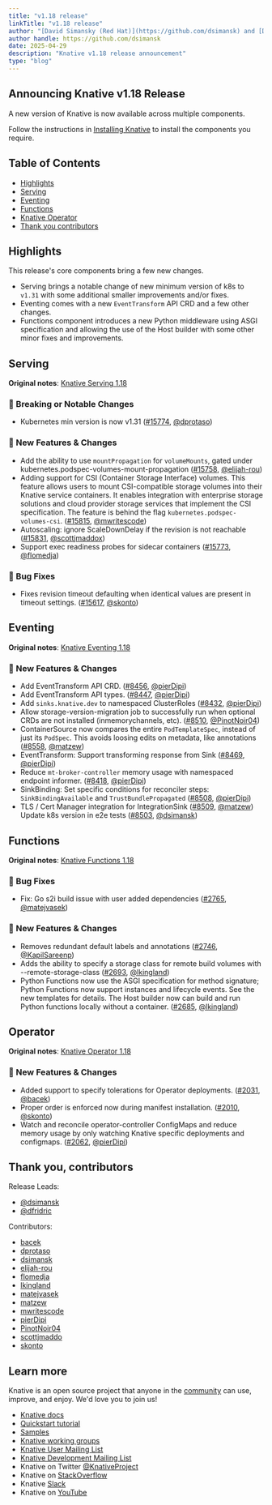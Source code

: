 ```yaml
---
title: "v1.18 release"
linkTitle: "v1.18 release"
author: "[David Simansky (Red Hat)](https://github.com/dsimansk) and [David Fridrich (Red Hat)](https://github.com/gauron99)"
author handle: https://github.com/dsimansk
date: 2025-04-29
description: "Knative v1.18 release announcement"
type: "blog"
---
```


## Announcing Knative v1.18 Release

A new version of Knative is now available across multiple components.

Follow the instructions in
[Installing Knative](https://knative.dev/docs/install/) to install the components you require.
## Table of Contents
- [Highlights](#highlights)
- [Serving](#serving)
- [Eventing](#eventing)
- [Functions](#functions)
- [Knative Operator](#operator)
- [Thank you contributors](#thank-you-contributors)

## Highlights

This release's core components bring a few new changes.

- Serving brings a notable change of new minimum version of k8s to
`v1.31` with some additional smaller improvements and/or fixes.
- Eventing comes with a new `EventTransform` API CRD and a few other changes.
- Functions component introduces a new Python middleware using ASGI
specification and allowing the use of the Host builder with some other minor
fixes and improvements.

## Serving

**Original notes**: [Knative Serving 1.18](https://github.com/knative/serving/releases/tag/knative-v1.18.0)

### 🚨 Breaking or Notable Changes

- Kubernetes min version is now v1.31 ([#15774](https://github.com/knative/serving/pull/15774), [@dprotaso](https://github.com/dprotaso))

### 💫 New Features & Changes

- Add the ability to use `mountPropagation` for `volumeMounts`, gated under kubernetes.podspec-volumes-mount-propagation ([#15758](https://github.com/knative/serving/pull/15758), [@elijah-rou](https://github.com/elijah-rou))
- Adding support for CSI (Container Storage Interface) volumes. This feature allows users to mount CSI-compatible storage volumes into their Knative service containers. It enables integration with enterprise storage solutions and cloud provider storage services that implement the CSI specification. The feature is behind the flag `kubernetes.podspec-volumes-csi`. ([#15815](https://github.com/knative/serving/pull/15815), [@mwritescode](https://github.com/mwritescode))
- Autoscaling: ignore ScaleDownDelay if the revision is not reachable ([#15831](https://github.com/knative/serving/pull/15831), [@scottjmaddox](https://github.com/scottjmaddox))
- Support exec readiness probes for sidecar containers ([#15773](https://github.com/knative/serving/pull/15773), [@flomedja](https://github.com/flomedja))

### 🐞 Bug Fixes

- Fixes revision timeout defaulting when identical values are present in timeout settings. ([#15617](https://github.com/knative/serving/pull/15617), [@skonto](https://github.com/skonto))

## Eventing

**Original notes**: [Knative Eventing 1.18](https://github.com/knative/eventing/releases/tag/knative-v1.18.0)

### 💫 New Features & Changes

- Add EventTransform API CRD. ([#8456](https://github.com/knative/eventing/pull/8456), [@pierDipi](https://github.com/pierDipi))
- Add EventTransform API types. ([#8447](https://github.com/knative/eventing/pull/8447), [@pierDipi](https://github.com/pierDipi))
- Add `sinks.knative.dev` to namespaced ClusterRoles ([#8432](https://github.com/knative/eventing/pull/8432), [@pierDipi](https://github.com/pierDipi))
- Allow storage-version-migration job to successfully run when optional CRDs are not installed (inmemorychannels, etc). ([#8510](https://github.com/knative/eventing/pull/8510), [@PinotNoir04](https://github.com/PinotNoir04))
- ContainerSource now compares the entire `PodTemplateSpec`, instead of just its `PodSpec`. This avoids loosing edits on metadata, like annotations ([#8558](https://github.com/knative/eventing/pull/8558), [@matzew](https://github.com/matzew))
- EventTransform: Support transforming response from Sink ([#8469](https://github.com/knative/eventing/pull/8469), [@pierDipi](https://github.com/pierDipi))
- Reduce `mt-broker-controller` memory usage with namespaced endpoint informer. ([#8418](https://github.com/knative/eventing/pull/8418), [@pierDipi](https://github.com/pierDipi))
- SinkBinding: Set specific conditions for reconciler steps: `SinkBindingAvailable` and `TrustBundlePropagated` ([#8508](https://github.com/knative/eventing/pull/8508), [@pierDipi](https://github.com/pierDipi))
- TLS / Cert Manager integration for IntegrationSink ([#8509](https://github.com/knative/eventing/pull/8509), [@matzew](https://github.com/matzew))
Update k8s version in e2e tests ([#8503](https://github.com/knative/eventing/pull/8503), [@dsimansk](https://github.com/dsimansk))

## Functions
**Original notes**: [Knative Functions 1.18](https://github.com/knative/functions/releases/tag/knative-v1.18.0)

### 🐞 Bug Fixes

- Fix: Go s2i build issue with user added dependencies ([#2765](https://github.com/knative/func/pull/2765), [@matejvasek](https://github.com/matejvasek))

### 💫 New Features & Changes


- Removes redundant default labels and annotations ([#2746](https://github.com/knative/func/pull/2746), [@KapilSareenp](https://github.com/KapilSareen))
- Adds the ability to specify a storage class for remote build volumes with --remote-storage-class ([#2693](https://github.com/knative/func/pull/2693), [@lkingland](https://github.com/lkingland))
- Python Functions now use the ASGI specification for method signature;
Python Functions now support instances and lifecycle events. See the new templates for details.
The Host builder now can build and run Python functions locally without a container. ([#2685](https://github.com/knative/func/pull/2685), [@lkingland](https://github.com/lkingland))

## Operator

**Original notes**: [Knative Operator 1.18](https://github.com/knative/operator/releases/tag/knative-v1.18.0)

### 💫 New Features & Changes

- Added support to specify tolerations for Operator deployments. ([#2031](https://github.com/knative/operator/pull/2031), [@bacek](https://github.com/bacek))
- Proper order is enforced now during manifest installation. ([#2010](https://github.com/knative/operator/pull/2010), [@skonto](https://github.com/skonto))
- Watch and reconcile operator-controller ConfigMaps and reduce memory usage by only watching Knative specific deployments and configmaps. ([#2062](https://github.com/knative/operator/pull/2062), [@pierDipi](https://github.com/pierDipi))

## Thank you, contributors

Release Leads:

- [@dsimansk](https://github.com/dsimansk)
- [@dfridric](https://github.com/gauron99)

Contributors:

- [bacek](https://github.com/bacek)
- [dprotaso](https://github.com/dprotaso)
- [dsimansk](https://github.com/dsimansk)
- [elijah-rou](https://github.com/elijah-rou)
- [flomedja](https://github.com/flomedja)
- [lkingland](https://github.com/lkingland)
- [matejvasek](https://github.com/matejvasek)
- [matzew](https://github.com/matzew)
- [mwritescode](https://github.com/mwritescode)
- [pierDipi](https://github.com/pierDipi)
- [PinotNoir04](https://github.com/PinotNoir04)
- [scottjmaddo](https://github.com/scottjmaddox)
- [skonto](https://github.com/skonto)

## Learn more

Knative is an open source project that anyone in the [community](https://knative.dev/docs/community/) can use, improve, and enjoy. We'd love you to join us!

- [Knative docs](https://knative.dev/docs)
- [Quickstart tutorial](https://knative.dev/docs/getting-started)
- [Samples](https://knative.dev/docs/samples)
- [Knative working groups](https://github.com/knative/community/blob/main/working-groups/WORKING-GROUPS.md)
- [Knative User Mailing List](https://groups.google.com/forum/#!forum/knative-users)
- [Knative Development Mailing List](https://groups.google.com/forum/#!forum/knative-dev)
- Knative on Twitter [@KnativeProject](https://twitter.com/KnativeProject)
- Knative on [StackOverflow](https://stackoverflow.com/questions/tagged/knative)
- Knative [Slack](https://slack.cncf.io)
- Knative on [YouTube](https://www.youtube.com/channel/UCq7cipu-A1UHOkZ9fls1N8A)
